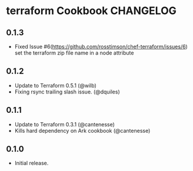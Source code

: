 terraform Cookbook CHANGELOG
============================

0.1.3
-----
- Fixed Issue #6(https://github.com/rosstimson/chef-terraform/issues/6)
  set the terraform zip file name in a node attribute

0.1.2
-----

- Update to Terraform 0.5.1 (@wilb)
- Fixing rsync trailing slash issue. (@dquiles)

0.1.1
-----

- Update to Terraform 0.3.1 (@cantenesse)
- Kills hard dependency on Ark cookbook (@cantenesse)

0.1.0
-----
- Initial release.
